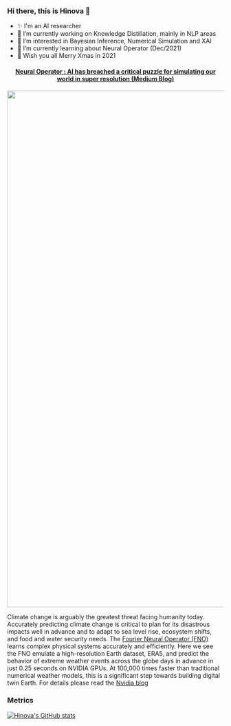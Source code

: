 ### Hi there, this is Hinova 👋
- ✨ I'm an AI researcher
- 🔭 I’m currently working on Knowledge Distillation, mainly in NLP areas
- 🤔 I’m interested in Bayesian Inference, Numerical Simulation and XAI
- 🌱 I’m currently learning about Neural Operator (Dec/2021)
- 🎅 Wish you all Merry Xmas in 2021

<p>
<h4 align='center'> <a href="https://medium.com/@hintkit/neural-operator-ai-has-breached-a-critical-puzzle-for-simulating-our-world-2c4bb666d71">Neural Operator : AI has breached a critical puzzle for simulating our world in super resolution (Medium Blog)</a></h4>
<img src="/ezgif.com-gif-maker.gif" width='1200px'/>

Climate change is arguably the greatest threat facing humanity today. Accurately predicting climate change is critical to plan for its disastrous impacts well in advance and to adapt to sea level rise, ecosystem shifts, and food and water security needs. The [Fourier Neural Operator (FNO)](https://github.com/hinofafa/fourier_neural_operator) learns complex physical systems accurately and efficiently. Here we see the FNO emulate a high-resolution Earth dataset, ERA5, and predict the behavior of extreme weather events across the globe days in advance in just 0.25 seconds on NVIDIA GPUs. At 100,000 times faster than traditional numerical weather models, this is a significant step towards building digital twin Earth. For details please read the [Nvidia blog](https://blogs.nvidia.com/blog/2021/11/16/ai-science-climate-change/?ncid=so-nvsh-811699#cid=hpc06_so-nvsh_en-us)

</p>

### Metrics
[![Hinova's GitHub stats](https://github-readme-stats.vercel.app/api?username=hinofafa)](https://github.com/anuraghazra/github-readme-stats&theme=synthwave)

<!--
**hinofafa/hinofafa** is a ✨ _special_ ✨ repository because its `README.md` (this file) appears on your GitHub profile.

Here are some ideas to get you to work with:

- 🔭 I’m currently working on ...
- 🌱 I’m currently learning ...
- 👯 I’m looking to collaborate on ...
- 🤔 I’m looking for help with ...
- 💬 Ask me about 
- 📫 How to reach me: ...
- 😄 Pronouns: ...
- ⚡ Fun fact: ...
-->
